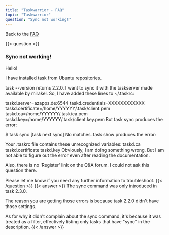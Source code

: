 ```yaml
---
title: "Taskwarrior - FAQ"
topic: "Taskwarrior"
question: "Sync not working!"
---
```


Back to the [FAQ](/support/faq)

{{< question >}}
### Sync not working!
Hello!

I have installed task from Ubuntu repositories.

task --version returns 2.2.0.
I want to sync it with the taskserver made available by mirakel.
So, I have added these lines to ~/.taskrc:

taskd.server=azapps.de:6544
taskd.credentials=XXXXXXXXXXXX
taskd.certificate=/home/YYYYYY/.task/client.pem
taskd.ca=/home/YYYYYY/.task/ca.pem
taskd.key=/home/YYYYYY/.task/client.key.pem
But task sync produces the error:

$ task sync
[task next sync]
No matches.
task show produces the error:

Your .taskrc file contains these unrecognized variables:
  taskd.ca
  taskd.certificate
  taskd.key
Obviously, I am doing something wrong. But I am not able to figure out the error even after reading the documentation.

Also, there is no 'Register' link on the Q&A forum. I could not ask this question there.

Please let me know if you need any further information to troubleshoot.
{{< /question >}}
{{< answer >}}
The sync command was only introduced in task 2.3.0.

The reason you are getting those errors is because task 2.2.0 didn't have those settings.

As for why it didn't complain about the sync command, it's because it was treated as a filter, effectively listing only tasks that have "sync" in the description.
{{< /answer >}}
